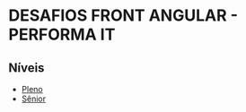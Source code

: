 # DESAFIOS FRONT ANGULAR - PERFORMA IT #

## Níveis

* [Pleno](https://bitbucket.org/arantesperformait/front-angular/src/master/bankito/PLENO.MD)
* [Sênior](https://bitbucket.org/arantesperformait/front-angular/src/master/bankito/SENIOR.MD)